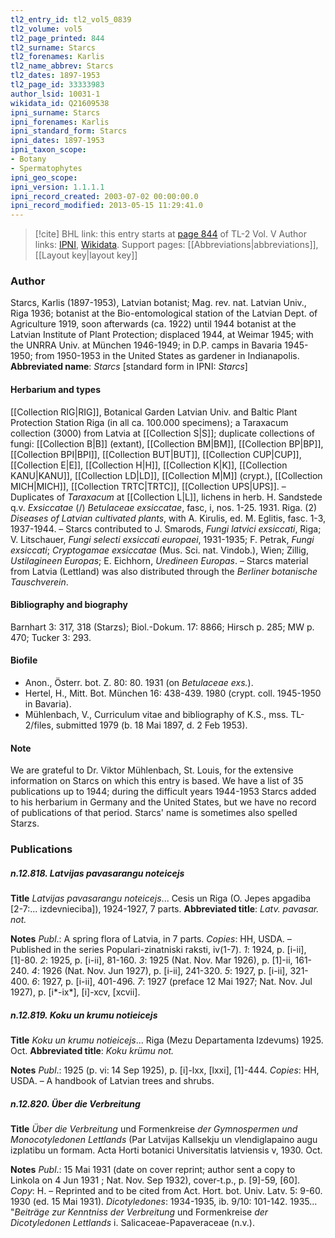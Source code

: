 ```yaml
---
tl2_entry_id: tl2_vol5_0839
tl2_volume: vol5
tl2_page_printed: 844
tl2_surname: Starcs
tl2_forenames: Karlis
tl2_name_abbrev: Starcs
tl2_dates: 1897-1953
tl2_page_id: 33333983
author_lsid: 10031-1
wikidata_id: Q21609538
ipni_surname: Starcs
ipni_forenames: Karlis
ipni_standard_form: Starcs
ipni_dates: 1897-1953
ipni_taxon_scope: 
- Botany
- Spermatophytes
ipni_geo_scope: 
ipni_version: 1.1.1.1
ipni_record_created: 2003-07-02 00:00:00.0
ipni_record_modified: 2013-05-15 11:29:41.0
---
```


> [!cite] BHL link: this entry starts at [page 844](https://www.biodiversitylibrary.org/page/33333983) of TL-2 Vol. V
> Author links: [IPNI](https://www.ipni.org/a/10031-1), [Wikidata](https://www.wikidata.org/wiki/Q21609538). Support pages: [[Abbreviations|abbreviations]], [[Layout key|layout key]]

### Author

Starcs, Karlis (1897-1953), Latvian botanist; Mag. rev. nat. Latvian Univ., Riga 1936; botanist at the Bio-entomological station of the Latvian Dept. of Agriculture 1919, soon afterwards (ca. 1922) until 1944 botanist at the Latvian Institute of Plant Protection; displaced 1944, at Weimar 1945; with the UNRRA Univ. at München 1946-1949; in D.P. camps in Bavaria 1945-1950; from 1950-1953 in the United States as gardener in Indianapolis. 
**Abbreviated name**: *Starcs* \[standard form in IPNI: *Starcs*\]

#### Herbarium and types

[[Collection RIG|RIG]], Botanical Garden Latvian Univ. and Baltic Plant Protection Station Riga (in all ca. 100.000 specimens); a Taraxacum collection (3000) from Latvia at [[Collection S|S]]; duplicate collections of fungi: [[Collection B|B]] (extant), [[Collection BM|BM]], [[Collection BP|BP]], [[Collection BPI|BPI]], [[Collection BUT|BUT]], [[Collection CUP|CUP]], [[Collection E|E]], [[Collection H|H]], [[Collection K|K]], [[Collection KANU|KANU]], [[Collection LD|LD]], [[Collection M|M]] (crypt.), [[Collection MICH|MICH]], [[Collection TRTC|TRTC]], [[Collection UPS|UPS]]. – Duplicates of *Taraxacum* at [[Collection L|L]], lichens in herb. H. Sandstede q.v.
*Exsiccatae* (/) *Betulaceae exsiccatae*, fasc, i, nos. 1-25. 1931. Riga. (2) *Diseases of Latvian cultivated plants*, with A. Kirulis, ed. M. Eglitis, fasc. 1-3, 1937-1944. – Starcs contributed to J. Smarods, *Fungi latvici exsiccati*, Riga; V. Litschauer, *Fungi selecti exsiccati europaei*, 1931-1935; F. Petrak, *Fungi exsiccati*; *Cryptogamae exsiccatae* (Mus. Sci. nat. Vindob.), Wien; Zillig, *Ustilagineen Europas*; E. Eichhorn, *Uredineen Europas*. – Starcs material from Latvia (Lettland) was also distributed through the *Berliner botanische Tauschverein*.

#### Bibliography and biography

Barnhart 3: 317, 318 (Starzs); Biol.-Dokum. 17: 8866; Hirsch p. 285; MW p. 470; Tucker 3: 293.

#### Biofile

- Anon., Österr. bot. Z. 80: 80. 1931 (on *Betulaceae exs.*).
- Hertel, H., Mitt. Bot. München 16: 438-439. 1980 (crypt. coll. 1945-1950 in Bavaria).
- Mühlenbach, V., Curriculum vitae and bibliography of K.S., mss. TL-2/files, submitted 1979 (b. 18 Mai 1897, d. 2 Feb 1953).

#### Note

We are grateful to Dr. Viktor Mühlenbach, St. Louis, for the extensive information on Starcs on which this entry is based. We have a list of 35 publications up to 1944; during the difficult years 1944-1953 Starcs added to his herbarium in Germany and the United States, but we have no record of publications of that period. Starcs' name is sometimes also spelled Starzs.

### Publications

##### n.12.818. Latvijas pavasarangu noteicejs

**Title**
*Latvijas pavasarangu noteicejs*... Cesis un Riga (O. Jepes apgadiba \[2-7:... izdevnieciba\]), 1924-1927, 7 parts.
**Abbreviated title**: *Latv. pavasar. not.*

**Notes**
*Publ*.: A spring flora of Latvia, in 7 parts. *Copies*: HH, USDA. – Published in the series Populari-zinatniski raksti, iv(1-7).
*1*: 1924, p. \[i-ii\], \[1\]-80.
*2*: 1925, p. \[i-ii\], 81-160.
*3*: 1925 (Nat. Nov. Mar 1926), p. \[1\]-ii, 161-240.
*4*: 1926 (Nat. Nov. Jun 1927), p. \[i-ii\], 241-320.
*5*: 1927, p. \[i-ii\], 321-400.
*6*: 1927, p. \[i-ii\], 401-496.
*7*: 1927 (preface 12 Mai 1927; Nat. Nov. Jul 1927), p. \[i\*-ix\*\], \[i\]-xcv, \[xcvii\].

##### n.12.819. Koku un krumu notieicejs

**Title**
*Koku un krumu notieicejs*... Riga (Mezu Departamenta Izdevums) 1925. Oct.
**Abbreviated title**: *Koku krümu not.*

**Notes**
*Publ*.: 1925 (p. vi: 14 Sep 1925), p. \[i\]-lxx, \[lxxi\], \[1\]-444. *Copies*: HH, USDA. – A handbook of Latvian trees and shrubs.

##### n.12.820. Über die Verbreitung

**Title**
*Über die Verbreitung* und Formenkreise *der Gymnospermen und Monocotyledonen Lettlands* (Par Latvijas Kallsekju un vlendiglapaino augu izplatibu un formam. Acta Horti botanici Universitatis latviensis v, 1930. Oct.

**Notes**
*Publ*.: 15 Mai 1931 (date on cover reprint; author sent a copy to Linkola on 4 Jun 1931 ; Nat. Nov. Sep 1932), cover-t.p., p. \[9\]-59, \[60\]. *Copy*: H. – Reprinted and to be cited from Act. Hort. bot. Univ. Latv. 5: 9-60. 1930 (ed. 15 Mai 1931).
*Dicotyledones*: 1934-1935, ib. 9/10: 101-142. 1935... "*Beiträge zur Kenntniss der Verbreitung* und Formenkreise *der Dicotyledonen Lettlands* i. Salicaceae-Papaveraceae (n.v.).


